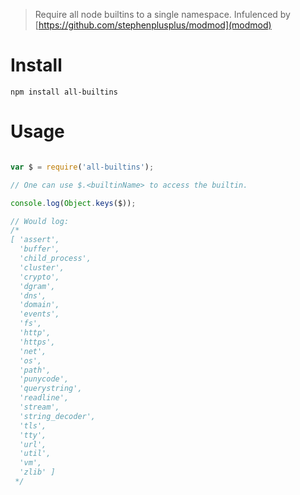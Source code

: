 > Require all node builtins to a single namespace.
Infulenced by [https://github.com/stephenplusplus/modmod](modmod)

# Install 

`npm install all-builtins`

# Usage

```js

var $ = require('all-builtins');

// One can use $.<builtinName> to access the builtin.

console.log(Object.keys($));

// Would log:
/*
[ 'assert',
  'buffer',
  'child_process',
  'cluster',
  'crypto',
  'dgram',
  'dns',
  'domain',
  'events',
  'fs',
  'http',
  'https',
  'net',
  'os',
  'path',
  'punycode',
  'querystring',
  'readline',
  'stream',
  'string_decoder',
  'tls',
  'tty',
  'url',
  'util',
  'vm',
  'zlib' ]
 */
 ```

